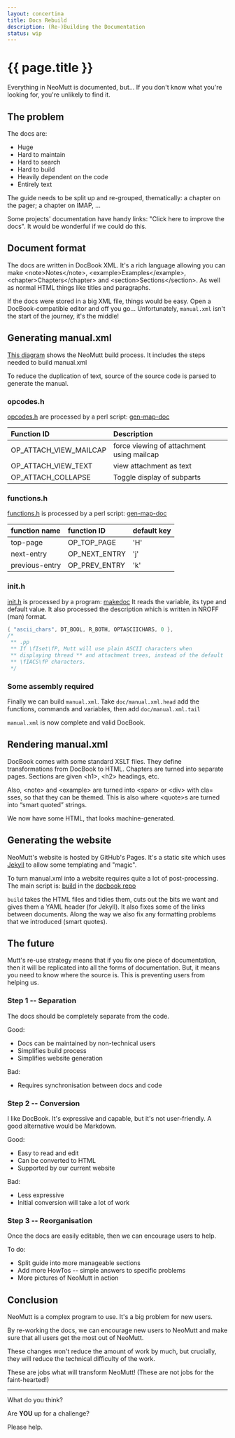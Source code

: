 ```yaml
---
layout: concertina
title: Docs Rebuild
description: (Re-)Building the Documentation
status: wip
---
```


# {{ page.title }}

Everything in NeoMutt is documented, but... If you don't know what you're
looking for, you're unlikely to find it.

## The problem

The docs are:

- Huge
- Hard to maintain
- Hard to search
- Hard to build
- Heavily dependent on the code
- Entirely text

The guide needs to be split up and re-grouped, thematically: a chapter on the
pager; a chapter on IMAP, ...

Some projects' documentation have handy links: "Click here to improve the
docs". It would be wonderful if we could do this.

## Document format

The docs are written in DocBook XML. It's a rich language allowing you can make
\<note\>Notes\</note\>, \<example\>Examples\</example\>,
\<chapter\>Chapters\</chapter\> and \<section\>Sections\</section\>. As well as
normal HTML things like titles and paragraphs.

If the docs were stored in a big XML file, things would be easy. Open
a DocBook-compatible editor and off you go... Unfortunately, `manual.xml`
isn't the start of the journey, it's the middle!

## Generating manual.xml

[This diagram](https://www.neomutt.org/images/make.png) shows the NeoMutt build
process. It includes the steps needed to build manual.xml

To reduce the duplication of text, source of the source code is parsed to
generate the manual.

### opcodes.h

[opcodes.h](https://github.com/neomutt/neomutt/blob/master/opcodes.h)
are processed by a perl script:
[gen-map-doc](https://github.com/neomutt/neomutt/blob/master/doc/gen-map-doc)

| Function ID            | Description                               |
| :--------------------- | :---------------------------------------- |
| OP_ATTACH_VIEW_MAILCAP | force viewing of attachment using mailcap |
| OP_ATTACH_VIEW_TEXT    | view attachment as text                   |
| OP_ATTACH_COLLAPSE     | Toggle display of subparts                |

### functions.h

[functions.h](https://github.com/neomutt/neomutt/blob/master/functions.h)
is processed by a perl script:
[gen-map-doc](https://github.com/neomutt/neomutt/blob/master/doc/gen-map-doc)

| function name  | function ID   | default key |
| :------------- | :------------ | :---------- |
| top-page       | OP_TOP_PAGE   | 'H'         |
| next-entry     | OP_NEXT_ENTRY | 'j'         |
| previous-entry | OP_PREV_ENTRY | 'k'         |

### init.h

[init.h](https://github.com/neomutt/neomutt/blob/master/init.h)
is processed by a program:
[makedoc](https://github.com/neomutt/neomutt/blob/master/doc/makedoc.c)
It reads the variable, its type and default value. It also processed the
description which is written in NROFF (man) format.

```c
{ "ascii_chars", DT_BOOL, R_BOTH, OPTASCIICHARS, 0 },
/*
 ** .pp
 ** If \fIset\fP, Mutt will use plain ASCII characters when
 ** displaying thread ** and attachment trees, instead of the default
 ** \fIACS\fP characters.
 */
```

### Some assembly required

Finally we can build `manual.xml`. Take `doc/manual.xml.head` add the
functions, commands and variables, then add `doc/manual.xml.tail`

`manual.xml` is now complete and valid DocBook.

## Rendering manual.xml

DocBook comes with some standard XSLT files. They define transformations from
DocBook to HTML. Chapters are turned into separate pages. Sections are given
\<h1\>, \<h2\> headings, etc.

Also, \<note\> and \<example\> are turned into \<span\> or \<div\> with cla=
sses, so that they can be themed. This is also where \<quote\>s are turned into
“smart quoted” strings.

We now have some HTML, that looks machine-generated.

## Generating the website

NeoMutt's website is hosted by GitHub's Pages. It's a static site which uses
[Jekyll](https://jekyllrb.com) to allow some templating and "magic".

To turn manual.xml into a website requires quite a lot of post-processing. The
main script is: [build](https://github.com/neomutt/docbook/blob/master/build)
in the [docbook repo](https://github.com/neomutt/docbook)

`build` takes the HTML files and tidies them, cuts out the bits we want and
gives them a YAML header (for Jekyll). It also fixes some of the links between
documents. Along the way we also fix any formatting problems that we introduced
(smart quotes).

## The future

Mutt's re-use strategy means that if you fix one piece of documentation, then
it will be replicated into all the forms of documentation. But, it means you
need to know where the source is. This is preventing users from helping us.

### Step 1 -- Separation

The docs should be completely separate from the code.

Good:

- Docs can be maintained by non-technical users
- Simplifies build process
- Simplifies website generation

Bad:

- Requires synchronisation between docs and code

### Step 2 -- Conversion

I like DocBook. It's expressive and capable, but it's not user-friendly.
A good alternative would be Markdown.

Good:

- Easy to read and edit
- Can be converted to HTML
- Supported by our current website

Bad:

- Less expressive
- Initial conversion will take a lot of work

### Step 3 -- Reorganisation

Once the docs are easily editable, then we can encourage users to help.

To do:

- Split guide into more manageable sections
- Add more HowTos -- simple answers to specific problems
- More pictures of NeoMutt in action

## Conclusion

NeoMutt is a complex program to use. It's a big problem for new users.

By re-working the docs, we can encourage new users to NeoMutt and make sure
that all users get the most out of NeoMutt.

These changes won't reduce the amount of work by much, but crucially, they will
reduce the technical difficulty of the work.

These are jobs what will transform NeoMutt! (These are not jobs for the
faint-hearted!)

---

What do you think?

Are **YOU** up for a challenge?

Please help.


